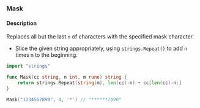 ### Mask

#### Description

Replaces all but the last `n` of characters with the specified mask character.

- Slice the given string appropriately, using `strings.Repeat()` to add `n` times `m` to the beginning.

```go
import "strings"

func Mask(cc string, n int, m rune) string {
	return strings.Repeat(string(m), len(cc)-n) + cc[len(cc)-n:]
}
```

```go
Mask("1234567890", 4, '*') // "******7890"
```
